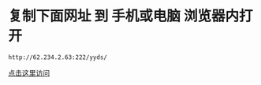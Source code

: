 # 复制下面网址 到 手机或电脑 浏览器内打开

```
http://62.234.2.63:222/yyds/
```


[点击这里访问](https://yyd8.github.io/code)


